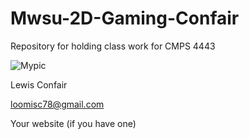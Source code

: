 # Mwsu-2D-Gaming-Confair
Repository for holding class work for CMPS 4443

![Mypic](https://avatars3.githubusercontent.com/u/8549437?v=3&s=260)

Lewis Confair

loomisc78@gmail.com

Your website (if you have one)
